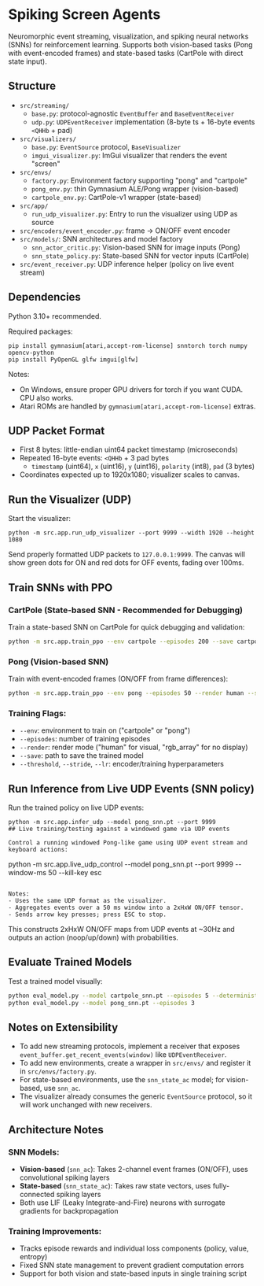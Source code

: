 # Spiking Screen Agents

Neuromorphic event streaming, visualization, and spiking neural networks (SNNs) for reinforcement learning. Supports both vision-based tasks (Pong with event-encoded frames) and state-based tasks (CartPole with direct state input).

## Structure

- `src/streaming/`
  - `base.py`: protocol-agnostic `EventBuffer` and `BaseEventReceiver`
  - `udp.py`: `UDPEventReceiver` implementation (8-byte ts + 16-byte events `<QHHb` + pad)
- `src/visualizers/`
  - `base.py`: `EventSource` protocol, `BaseVisualizer`
  - `imgui_visualizer.py`: ImGui visualizer that renders the event "screen"
- `src/envs/`
  - `factory.py`: Environment factory supporting "pong" and "cartpole"
  - `pong_env.py`: thin Gymnasium ALE/Pong wrapper (vision-based)
  - `cartpole_env.py`: CartPole-v1 wrapper (state-based)
- `src/app/`
  - `run_udp_visualizer.py`: Entry to run the visualizer using UDP as source
- `src/encoders/event_encoder.py`: frame -> ON/OFF event encoder
- `src/models/`: SNN architectures and model factory
  - `snn_actor_critic.py`: Vision-based SNN for image inputs (Pong)
  - `snn_state_policy.py`: State-based SNN for vector inputs (CartPole)
- `src/event_receiver.py`: UDP inference helper (policy on live event stream)

## Dependencies

Python 3.10+ recommended.

Required packages:

```
pip install gymnasium[atari,accept-rom-license] snntorch torch numpy opencv-python
pip install PyOpenGL glfw imgui[glfw]
```

Notes:
- On Windows, ensure proper GPU drivers for torch if you want CUDA. CPU also works.
- Atari ROMs are handled by `gymnasium[atari,accept-rom-license]` extras.

## UDP Packet Format

- First 8 bytes: little-endian uint64 packet timestamp (microseconds)
- Repeated 16-byte events: `<QHHb` + 3 pad bytes
  - `timestamp` (uint64), `x` (uint16), `y` (uint16), `polarity` (int8), `pad` (3 bytes)
- Coordinates expected up to 1920x1080; visualizer scales to canvas.

## Run the Visualizer (UDP)

Start the visualizer:

```
python -m src.app.run_udp_visualizer --port 9999 --width 1920 --height 1080
```

Send properly formatted UDP packets to `127.0.0.1:9999`. The canvas will show green dots for ON and red dots for OFF events, fading over 100ms.

## Train SNNs with PPO

### CartPole (State-based SNN - Recommended for Debugging)

Train a state-based SNN on CartPole for quick debugging and validation:

```bash
python -m src.app.train_ppo --env cartpole --episodes 200 --save cartpole_snn.pt
```

### Pong (Vision-based SNN)

Train with event-encoded frames (ON/OFF from frame differences):

```bash
python -m src.app.train_ppo --env pong --episodes 50 --render human --save pong_snn.pt
```

### Training Flags:
- `--env`: environment to train on ("cartpole" or "pong")
- `--episodes`: number of training episodes
- `--render`: render mode ("human" for visual, "rgb_array" for no display)
- `--save`: path to save the trained model
- `--threshold`, `--stride`, `--lr`: encoder/training hyperparameters

## Run Inference from Live UDP Events (SNN policy)

Run the trained policy on live UDP events:

```
python -m src.app.infer_udp --model pong_snn.pt --port 9999
## Live training/testing against a windowed game via UDP events

Control a running windowed Pong-like game using UDP event stream and keyboard actions:

```
python -m src.app.live_udp_control --model pong_snn.pt --port 9999 --window-ms 50 --kill-key esc
```

Notes:
- Uses the same UDP format as the visualizer.
- Aggregates events over a 50 ms window into a 2xHxW ON/OFF tensor.
- Sends arrow key presses; press ESC to stop.

```

This constructs 2xHxW ON/OFF maps from UDP events at ~30Hz and outputs an action (noop/up/down) with probabilities.

## Evaluate Trained Models

Test a trained model visually:

```bash
python eval_model.py --model cartpole_snn.pt --episodes 5 --deterministic
python eval_model.py --model pong_snn.pt --episodes 3
```

## Notes on Extensibility

- To add new streaming protocols, implement a receiver that exposes `event_buffer.get_recent_events(window)` like `UDPEventReceiver`.
- To add new environments, create a wrapper in `src/envs/` and register it in `src/envs/factory.py`.
- For state-based environments, use the `snn_state_ac` model; for vision-based, use `snn_ac`.
- The visualizer already consumes the generic `EventSource` protocol, so it will work unchanged with new receivers.

## Architecture Notes

### SNN Models:
- **Vision-based** (`snn_ac`): Takes 2-channel event frames (ON/OFF), uses convolutional spiking layers
- **State-based** (`snn_state_ac`): Takes raw state vectors, uses fully-connected spiking layers
- Both use LIF (Leaky Integrate-and-Fire) neurons with surrogate gradients for backpropagation

### Training Improvements:
- Tracks episode rewards and individual loss components (policy, value, entropy)
- Fixed SNN state management to prevent gradient computation errors
- Support for both vision and state-based inputs in single training script


